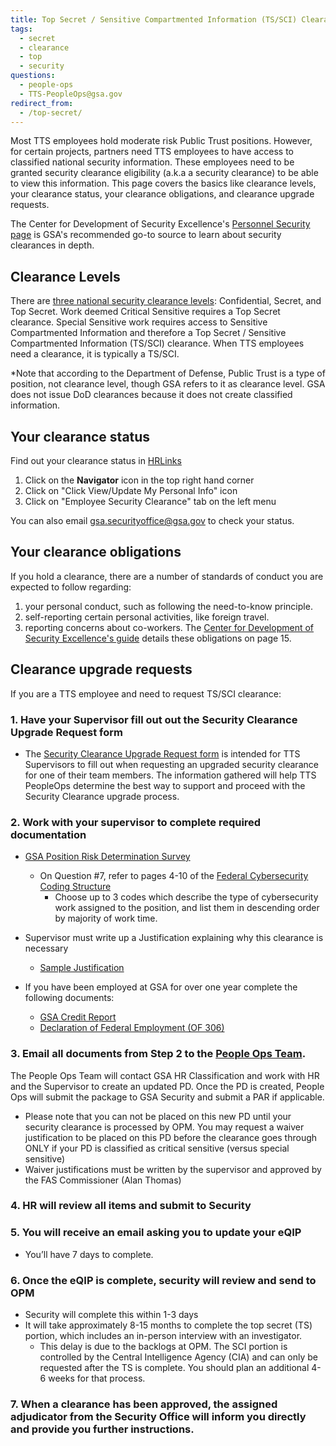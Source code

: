 ```yaml
---
title: Top Secret / Sensitive Compartmented Information (TS/SCI) Clearance
tags:
  - secret
  - clearance
  - top
  - security
questions:
  - people-ops
  - TTS-PeopleOps@gsa.gov
redirect_from:
  - /top-secret/
---
```


Most TTS employees hold moderate risk Public Trust positions. However, for certain projects, partners need TTS employees to have access to classified national security information. These employees need to be granted security clearance eligibility (a.k.a a security clearance) to be able to view this information. This page covers the basics like clearance levels, your clearance status, your clearance obligations, and clearance upgrade requests.

The Center for Development of Security Excellence's [Personnel Security page](https://www.cdse.edu/catalog/personnel-security.html) is GSA's recommended go-to source to learn about security clearances in depth.

## Clearance Levels

There are [three national security clearance levels](https://en.wikipedia.org/wiki/List_of_U.S._security_clearance_terms): Confidential, Secret, and Top Secret. Work deemed Critical Sensitive requires a Top Secret clearance. Special Sensitive work requires access to Sensitive Compartmented Information and therefore a Top Secret / Sensitive Compartmented Information (TS/SCI) clearance. When TTS employees need a clearance, it is typically a TS/SCI.

\*Note that according to the Department of Defense, Public Trust is a type of position, not clearance level, though GSA refers to it as clearance level. GSA does not issue DoD clearances because it does not create classified information.

## Your clearance status

Find out your clearance status in [HRLinks]({{site.baseurl}}/travel-and-leave/leave/#logging-into-hr-links)

1. Click on the **Navigator** icon in the top right hand corner
2. Click on "Click View/Update My Personal Info" icon
3. Click on "Employee Security Clearance" tab on the left menu

You can also email [gsa.securityoffice@gsa.gov](mailto:gsa.securityoffice@gsa.gov) to check your status.

## Your clearance obligations

If you hold a clearance, there are a number of standards of conduct you are expected to follow regarding:

1. your personal conduct, such as following the need-to-know principle.
2. self-reporting certain personal activities, like foreign travel.
3. reporting concerns about co-workers.
   The [Center for Development of Security Excellence's guide](https://www.cdse.edu/documents/cdse/Receive_and_Maint_Sct_Clnc.pdf) details these obligations on page 15.

## Clearance upgrade requests

If you are a TTS employee and need to request TS/SCI clearance:

### 1. Have your Supervisor fill out out the Security Clearance Upgrade Request form

- The [Security Clearance Upgrade Request form](https://docs.google.com/forms/d/e/1FAIpQLSfvQN8GAZdaojLq-pK6UGxm2BN5Yp96u7a1AxO7FIEwd6wdog/viewform) is intended for TTS Supervisors to fill out when requesting an upgraded security clearance for one of their team members. The information gathered will help TTS PeopleOps determine the best way to support and proceed with the Security Clearance upgrade process.

### 2. Work with your supervisor to complete required documentation

- [GSA Position Risk Determination Survey](https://goo.gl/nC9D5S)

  - On Question #7, refer to pages 4-10 of the [Federal Cybersecurity Coding Structure](https://www.nist.gov/file/394236)
    - Choose up to 3 codes which describe the type of cybersecurity work assigned to the position, and list them in descending order by majority of work time.

- Supervisor must write up a Justification explaining why this clearance is necessary

  - [Sample Justification](https://goo.gl/FVRmeZ)

- If you have been employed at GSA for over one year complete the following documents:
  - [GSA Credit Report](https://goo.gl/GiFhBy)
  - [Declaration of Federal Employment (OF 306)](https://goo.gl/QDkDZC)

### 3. Email all documents from Step 2 to the [People Ops Team](mailto:TTS-PeopleOps@gsa.gov).

The People Ops Team will contact GSA HR Classification and work with HR and the Supervisor to create an updated PD. Once the PD is created, People Ops will submit the package to GSA Security and submit a PAR if applicable.

- Please note that you can not be placed on this new PD until your security clearance is processed by OPM. You may request a waiver justification to be placed on this PD before the clearance goes through ONLY if your PD is classified as critical sensitive (versus special sensitive)
- Waiver justifications must be written by the supervisor and approved by the FAS Commissioner (Alan Thomas)

### 4. HR will review all items and submit to Security

### 5. You will receive an email asking you to update your eQIP

- You’ll have 7 days to complete.

### 6. Once the eQIP is complete, security will review and send to OPM

- Security will complete this within 1-3 days
- It will take approximately 8-15 months to complete the top secret (TS) portion, which includes an in-person interview with an investigator.
  - This delay is due to the backlogs at OPM. The SCI portion is controlled by the Central Intelligence Agency (CIA) and can only be requested after the TS is complete. You should plan an additional 4-6 weeks for that process.

### 7. When a clearance has been approved, the assigned adjudicator from the Security Office will inform you directly and provide you further instructions.
